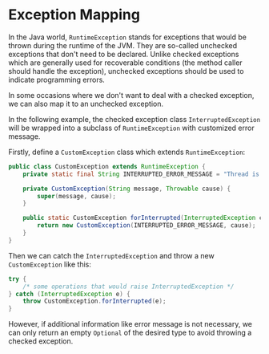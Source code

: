 # Exception Mapping

In the Java world, `RuntimeException` stands for exceptions that would be thrown during the runtime of the JVM. They are so-called unchecked exceptions that don't need to be declared. Unlike checked exceptions which are generally used for recoverable conditions (the method caller should handle the exception), unchecked exceptions should be used to indicate programming errors.

In some occasions where we don't want to deal with a checked exception, we can also map it to an unchecked exception.

In the following example, the checked exception class `InterruptedException` will be wrapped into a subclass of `RuntimeException` with customized error message.

Firstly, define a `CustomException` class which extends `RuntimeException`:

```java
public class CustomException extends RuntimeException {
    private static final String INTERRUPTED_ERROR_MESSAGE = "Thread is interrupted";

    private CustomException(String message, Throwable cause) {
        super(message, cause);
    }

    public static CustomException forInterrupted(InterruptedException cause) {
        return new CustomException(INTERRUPTED_ERROR_MESSAGE, cause);
    }
}
```

Then we can catch the `InterruptedException` and throw a new `CustomException` like this:

```java
try {
    /* some operations that would raise InterruptedException */
} catch (InterruptedException e) {
    throw CustomException.forInterrupted(e);
}
```

However, if additional information like error message is not necessary, we can only return an empty `Optional` of the desired type to avoid throwing a checked exception.
